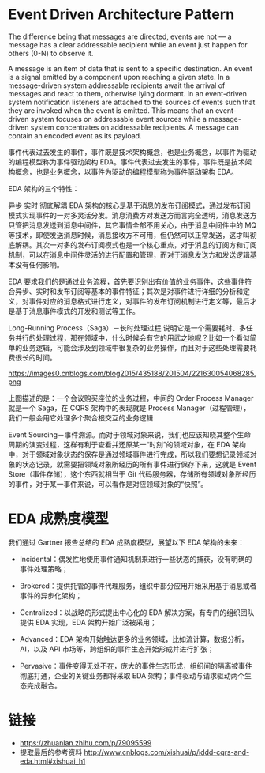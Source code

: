 # Event Driven Architecture Pattern

The difference being that messages are directed, events are not — a message has a clear addressable recipient while an event just happen for others (0-N) to observe it.

A message is an item of data that is sent to a specific destination. An event is a signal emitted by a component upon reaching a given state. In a message-driven system addressable recipients await the arrival of messages and react to them, otherwise lying dormant. In an event-driven system notification listeners are attached to the sources of events such that they are invoked when the event is emitted. This means that an event-driven system focuses on addressable event sources while a message-driven system concentrates on addressable recipients. A message can contain an encoded event as its payload.

事件代表过去发生的事件，事件既是技术架构概念，也是业务概念，以事件为驱动的编程模型称为事件驱动架构 EDA。事件代表过去发生的事件，事件既是技术架构概念，也是业务概念，以事件为驱动的编程模型称为事件驱动架构 EDA。

EDA 架构的三个特性：

异步
实时
彻底解耦
EDA 架构的核心是基于消息的发布订阅模式，通过发布订阅模式实现事件的一对多灵活分发。消息消费方对发送方而言完全透明，消息发送方只管把消息发送到消息中间件，其它事情全部不用关心，由于消息中间件中的 MQ 等技术，即使发送消息时候，消息接收方不可用，但仍然可以正常发送，这才叫彻底解耦。其次一对多的发布订阅模式也是一个核心重点，对于消息的订阅方和订阅机制，可以在消息中间件灵活的进行配置和管理，而对于消息发送方和发送逻辑基本没有任何影响。

EDA 要求我们的是通过业务流程，首先要识别出有价值的业务事件，这些事件符合异步、实时和发布订阅等基本的事件特征；其次是对事件进行详细的分析和定义，对事件对应的消息格式进行定义，对事件的发布订阅机制进行定义等，最后才是基于消息事件模式的开发和测试等工作。

Long-Running Process（Saga）－长时处理过程 说明它是一个需要耗时、多任务并行的处理过程，那在领域中，什么时候会有它的用武之地呢？比如一个看似简单的业务逻辑，可能会涉及到领域中很复杂的业务操作，而且对于这些处理需要耗费很长的时间。

https://images0.cnblogs.com/blog2015/435188/201504/221630054068285.png

上图描述的是：一个会议购买座位的业务过程，中间的 Order Process Manager 就是一个 Saga，在 CQRS 架构中的表现就是 Process Manager（过程管理），我们一般会用它处理多个聚合根交互的业务逻辑

Event Sourcing－事件溯源。而对于领域对象来说，我们也应该知晓其整个生命周期的演变过程，这样有利于查看并还原某一“时刻”的领域对象，在 EDA 架构中，对于领域对象状态的保存是通过领域事件进行完成，所以我们要想记录领域对象的状态记录，就需要把领域对象所经历的所有事件进行保存下来，这就是 Event Store（事件存储），这个东西就相当于 Git 代码服务器，存储所有领域对象所经历的事件，对于某一事件来说，可以看作是对应领域对象的“快照”。

# EDA 成熟度模型

我们通过 Gartner 报告总结的 EDA 成熟度模型，展望以下 EDA 架构的未来：

- Incidental：偶发性地使用事件通知机制来进行一些状态的捕获，没有明确的事件处理策略；
 
- Brokered：提供托管的事件代理服务，组织中部分应用开始采用基于消息或者事件的异步化架构；
 
- Centralized：以战略的形式提出中心化的 EDA 解决方案，有专门的组织团队提供 EDA 实现，EDA 架构开始广泛被采用；
 
- Advanced：EDA 架构开始触达更多的业务领域，比如流计算，数据分析，AI，以及 API 市场等，跨组织的事件生态开始形成并进行扩张；
 
- Pervasive：事件变得无处不在，庞大的事件生态形成，组织间的隔离被事件彻底打通，企业的关键业务都将采取 EDA 架构；事件驱动与请求驱动两个生态完成融合。

# 链接

- https://zhuanlan.zhihu.com/p/79095599
- 提取最后的参考资料 http://www.cnblogs.com/xishuai/p/iddd-cqrs-and-eda.html#xishuai_h1
